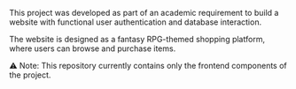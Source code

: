This project was developed as part of an academic requirement to build a website with functional user authentication and database interaction.

The website is designed as a fantasy RPG-themed shopping platform, where users can browse and purchase items.

⚠️ Note: This repository currently contains only the frontend components of the project.
